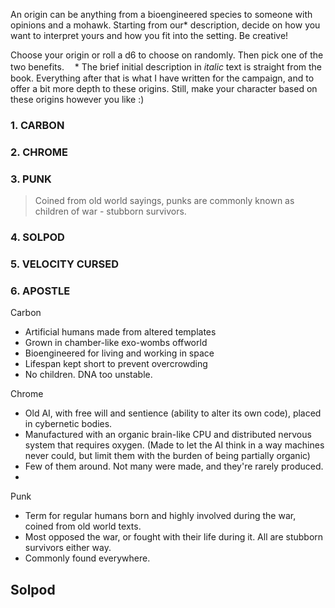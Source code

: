 An origin can be anything from a bioengineered species to someone with opinions and a mohawk. Starting from our* description, decide on how you want to interpret yours and how you fit into the setting. Be creative!

Choose your origin or roll a d6 to choose on randomly. Then pick one of the two benefits.
ㅤ* The brief initial description in *italic* text is straight from the book. Everything after that is what I have written for the campaign, and to offer a bit more depth to these origins. Still, make your character based on these origins however you like :)

### 1. CARBON
> 








### 2. CHROME
>  





### 3. PUNK
> Coined from old world sayings, punks are commonly known as children of war - stubborn survivors. 



### 4. SOLPOD
> 



### 5. VELOCITY CURSED
> 



### 6. APOSTLE








Carbon
- Artificial humans made from altered templates
- Grown in chamber-like exo-wombs offworld
- Bioengineered for living and working in space
- Lifespan kept short to prevent overcrowding
- No children. DNA too unstable.


Chrome
- Old AI, with free will and sentience (ability to alter its own code), placed in cybernetic bodies.
- Manufactured with an organic brain-like CPU and distributed nervous system that requires oxygen.
	(Made to let the AI think in a way machines never could, but limit them with the burden of being partially organic)
- Few of them around. Not many were made, and they're rarely produced.
- 


Punk
- Term for regular humans born and highly involved during the war, coined from old world texts.
- Most opposed the war, or fought with their life during it. All are stubborn survivors either way.
- Commonly found everywhere.


Solpod
- 